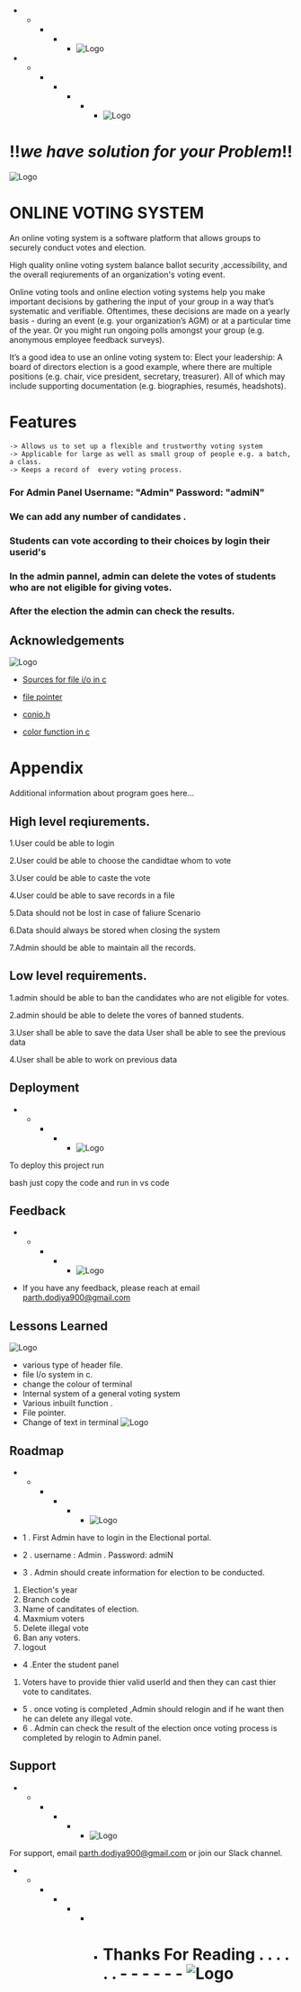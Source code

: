 - - - - - ![Logo](https://encrypted-tbn0.gstatic.com/images?q=tbn:ANd9GcSyeW6V3aOTHtXOLQUfQcATA4vh2ttjqzbfSg&usqp=CAU)
- - - - - - - ![Logo](https://media0.giphy.com/media/wGVXO7MfASNoSj1l4H/200w.webp?cid=ecf05e47p45j31jjp274xhzd0egwn3s78e81vt0fhfg2woi1&ep=v1_gifs_search&rid=200w.webp&ct=g)
# !!_we have solution for your Problem_!!
![Logo](https://storage.googleapis.com/fplswordpressblog/2022/07/online-voting.png)


# ONLINE VOTING SYSTEM


 An online voting system is a software platform that allows groups to securely conduct votes and election.
 
  High quality online voting system balance ballot security ,accessibility, and the overall reqiurements of
   an organization's voting event.
   
   Online voting tools and online election voting systems help you make important decisions by gathering the input of your group in a way that’s systematic and verifiable.
   Oftentimes, these decisions are made on a yearly basis - during an event (e.g. your organization’s AGM) or at a particular time of the year. Or you might run ongoing polls        amongst your group (e.g. anonymous employee feedback surveys).

   It’s a good idea to use an online voting system to:
      Elect your leadership: A board of directors election is a good example, where there are multiple positions (e.g. chair, vice president, secretary, treasurer). All of which         may include supporting documentation (e.g. biographies, resumés, headshots).


# Features

    -> Allows us to set up a flexible and trustworthy voting system
    -> Applicable for large as well as small group of people e.g. a batch, a class.
    -> Keeps a record of  every voting process.


### For Admin Panel  Username: "Admin" Password: "admiN"
### We can add any number of candidates .
### Students can vote according to their choices by login their userid's
### In the admin pannel, admin can delete the votes of students who are not eligible for giving votes.
### After the election the admin can check the results.

## Acknowledgements
![Logo](https://media2.giphy.com/media/2IudUHdI075HL02Pkk/200.webp?cid=ecf05e477xjd678yaebqtnnoehkve3xd5vye36w0rgcfad5c&ep=v1_gifs_search&rid=200.webp&ct=ghttps://media2.giphy.com/media/2IudUHdI075HL02Pkk/200.webp?cid=ecf05e477xjd678yaebqtnnoehkve3xd5vye36w0rgcfad5c&ep=v1_gifs_search&rid=200.webp&ct=g)
 - [Sources for file i/o in c ](https://www.youtube.com/watch?v=qbeKkYSMe-Y&ab_channel=CodeWithHarry)
 - [file pointer ](https://www.youtube.com/watch?v=xOOB9YCYOhM&ab_channel=SanjayGuptaTechSchool)
 - [conio.h](https://www.youtube.com/watch?v=mdjAcOJ4JbY&ab_channel=FAMEWORLDEDUCATIONALHUB)

 - [color function in c](https://www.youtube.com/watch?v=xVmFYCbW5rg&ab_channel=programsmagic)
# Appendix

 Additional information about program  goes here...

## High level reqiurements.

 1.User could be able to login
 
 2.User could be able to choose the candidtae whom to vote
 
 3.User could be able to caste the vote
 
 4.User could be able to save records in a file
 
 5.Data should not be lost in case of faliure Scenario
 
 6.Data should always be stored when closing the system
 
 7.Admin should be able to maintain all the records.
 
## Low level requirements.

 1.admin should be able to ban the candidates who are not eligible for votes.
 
 2.admin should be able to delete the vores of banned students.
 
 3.User shall be able to save the data User shall be able to see the previous data
 
 4.User shall be able to work on previous data


## Deployment
 - - - - - ![Logo](https://media2.giphy.com/media/Pkoh31VHnWa1eXy5lQ/200.webp?cid=ecf05e47og6ie0zyqhxtgt0hsypwt0p8fda3gryylk62jxmd&ep=v1_gifs_search&rid=200.webp&ct=g)


To deploy this project run

bash
  just copy the code and run in vs code



## Feedback
 - - - - - ![Logo](https://media4.giphy.com/media/mGVvZqGoiyegKg5R9t/200w.webp?cid=ecf05e470sgouyimiacor6vxqlqb3t6sntb11uixj654guos&ep=v1_gifs_search&rid=200w.webp&ct=g)


- If you have any feedback, please reach at email  parth.dodiya900@gmail.com


## Lessons Learned
![Logo](https://media4.giphy.com/media/2xnO6tTIYYFE2j3IqQ/200w.webp?cid=ecf05e47xic9epyg53a9uzk7eilq5y3tkv5a8o322a1kix25&ep=v1_gifs_search&rid=200w.webp&ct=g)
- various type of header file.
- file I/o system in c.
- change the colour of terminal
- Internal system of a general voting system
- Various inbuilt function .
- File pointer.
- Change of text in terminal
![Logo](https://media1.giphy.com/media/cQ23bDqzbWbh240xQq/200w.webp?cid=ecf05e47xic9epyg53a9uzk7eilq5y3tkv5a8o322a1kix25&ep=v1_gifs_search&rid=200w.webp&ct=g)

## Roadmap
- - - - - - ![Logo](https://media4.giphy.com/media/tJ0esXPejKnaseFklX/200w.webp?cid=ecf05e470abau25i5t58nq5h0ozqnp7svl44r6sd08p0f45k&ep=v1_gifs_search&rid=200w.webp&ct=g)

- 1 . First Admin have to login in the Electional portal.

- 2 . username : Admin . Password: admiN
- 3 . Admin should create information for election to be conducted. 
1. Election's year 
2. Branch code 
3. Name of canditates of election.
4. Maxmium voters 
5. Delete illegal vote 
6. Ban any voters.
7. logout
- 4 .Enter the student panel
1. Voters have to provide  thier valid userId and then they can cast thier vote to canditates.
- 5 . once voting is completed ,Admin should relogin and if he want then he can delete any illegal vote.
- 6 . Admin can check the result of the election once voting process is completed by relogin to Admin panel. 



## Support
- - - - - - ![Logo](https://media4.giphy.com/media/3oEdvaba4h0I536VYQ/200.webp?cid=ecf05e47o5z0127gpfu3lsmk34tasoem41emhc3j9jad6k11&ep=v1_gifs_search&rid=200.webp&ct=g)

For support, email parth.dodiya900@gmail.com or join our Slack channel.

 - - - - - - -  # Thanks For Reading   . . . . . .  - - - - - - ![Logo](https://media0.giphy.com/media/KB8C86UMgLDThpt4WT/200w.webp?cid=ecf05e4725nesxeq5e582hqqmlzkcdodd1vc1kuhkejm7q97&ep=v1_gifs_search&rid=200w.webp&ct=g)
